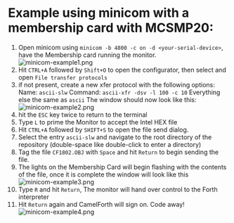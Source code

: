 # Example using minicom with a membership card with MCSMP20:

1. Open minicom using `minicom -b 4800 -c on -d <your-serial-device>`, have the Membership card running the monitor.
![minicom-example1.png](pic/minicom-example1.png)
2. Hit `CTRL+A` followed by `Shift+O` to open the configurator, then select and open `File transfer protocols`
3. if not present, create a new xfer protocol with the following options:
	Name: `ascii-slw`
	Command: `ascii-xfr -dsv -l 100 -c 10`
	Everything else the same as `ascii`
	The window should now look like this:
![minicom-example2.png](pic/minicom-example2.png)
4. hit the `ESC` key twice to return to the terminal
5. Type `L` to prime the Monitor to accept the Intel HEX file
6. Hit `CTRL+A` followed by `SHIFT+S` to open the file send dialog.
7. Select the entry `ascii-slw` and navigate to the root directory of the repository (double-space like double-click to enter a directory)
8. Tag the file `CF1802.OBJ` with `Space` and hit `Return` to begin sending the file.
9. The lights on the Membership Card will begin flashing with the contents of the file, once it is complete the window will look like this
![minicom-example3.png](pic/minicom-example3.png)
10. Type `R` and hit `Return`, The monitor will hand over control to the Forth interpreter
11. Hit `Return` again and CamelForth will sign on. Code away!
![minicom-example4.png](pic/minicom-example4.png)
